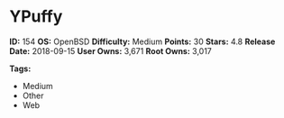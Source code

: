 # YPuffy

**ID:** 154
**OS:** OpenBSD
**Difficulty:** Medium
**Points:** 30
**Stars:** 4.8
**Release Date:** 2018-09-15
**User Owns:** 3,671
**Root Owns:** 3,017

**Tags:**
- Medium
- Other
- Web

